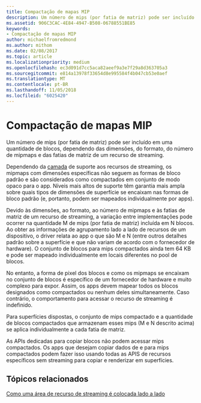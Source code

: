 ```yaml
---
title: Compactação de mapas MIP
description: Um número de mips (por fatia de matriz) pode ser incluído em uma quantidade de blocos, dependendo das dimensões, do formato, do número de mipmaps e das fatias de matriz de um recurso de streaming.
ms.assetid: 906C3CAC-4E84-4947-B508-06788551BE85
keywords:
- Compactação de mapas MIP
author: michaelfromredmond
ms.author: mithom
ms.date: 02/08/2017
ms.topic: article
ms.localizationpriority: medium
ms.openlocfilehash: ec3d091d7cc5aca82aeef9a3e7f29a8d363705a3
ms.sourcegitcommit: e814a13978f33654d8e995584f4b047cb53e0aef
ms.translationtype: MT
ms.contentlocale: pt-BR
ms.lasthandoff: 11/05/2018
ms.locfileid: "6025420"
---
```

# <a name="mipmap-packing"></a>Compactação de mapas MIP


Um número de mips (por fatia de matriz) pode ser incluído em uma quantidade de blocos, dependendo das dimensões, do formato, do número de mipmaps e das fatias de matriz de um recurso de streaming.

Dependendo da [camada](streaming-resources-features-tiers.md) de suporte aos recursos de streaming, os mipmaps com dimensões específicas não seguem as formas de bloco padrão e são considerados como compactados em conjunto de modo opaco para o app. Níveis mais altos de suporte têm garantia mais ampla sobre quais tipos de dimensões de superfície se encaixam nas formas de bloco padrão (e, portanto, podem ser mapeados individualmente por apps).

Devido às dimensões, ao formato, ao número de mipmaps e às fatias de matriz de um recurso de streaming, a variação entre implementações pode ocorrer na quantidade M de mips (por fatia de matriz) incluída em N blocos. Ao obter as informações de agrupamento lado a lado de recursos de um dispositivo, o driver relata ao app o que são M e N (entre outros detalhes padrão sobre a superfície e que não variam de acordo com o fornecedor de hardware). O conjunto de blocos para mips compactados ainda tem 64 KB e pode ser mapeado individualmente em locais diferentes no pool de blocos.

No entanto, a forma de pixel dos blocos e como os mipmaps se encaixam no conjunto de blocos é específico de um fornecedor de hardware e muito complexo para expor. Assim, os apps devem mapear todos os blocos designados como compactados ou nenhum deles simultaneamente. Caso contrário, o comportamento para acessar o recurso de streaming é indefinido.

Para superfícies dispostas, o conjunto de mips compactado e a quantidade de blocos compactados que armazenam esses mips (M e N descrito acima) se aplica individualmente a cada fatia de matriz.

As APIs dedicadas para copiar blocos não podem acessar mips compactados. Os apps que desejam copiar dados de e para mips compactados podem fazer isso usando todas as APIS de recursos específicos sem streaming para copiar e renderizar em superfícies.

## <a name="span-idrelated-topicsspanrelated-topics"></a><span id="related-topics"></span>Tópicos relacionados


[Como uma área de recurso de streaming é colocada lado a lado](how-a-streaming-resource-s-area-is-tiled.md)

 

 





